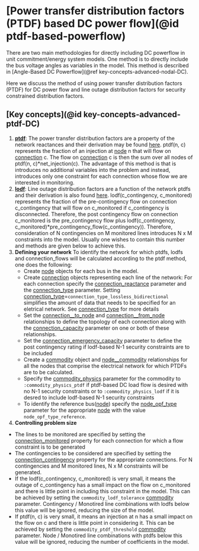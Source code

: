 # [Power transfer distribution factors (PTDF) based DC power flow](@id ptdf-based-powerflow)
There are two main methodologies for directly including DC powerflow in unit commitment/energy system models. One method is to directly include the bus voltage angles as variables in the model. This method is described in [Angle-Based DC Powerflow](@ref key-concepts-advanced-nodal-DC).

Here we discuss the method of using power transfer distribution factors (PTDF) for DC power flow and line outage distribution factors for security constrained distribution factors.

## [Key concepts](@id key-concepts-advanced-ptdf-DC)
1. **[ptdf](@ref)**: The power transfer distribution factors are a property of the network reactances and their derivation may be found [here](https://www.worldcat.org/title/power-generation-operation-and-control/oclc/886509477). ptdf(n, c) represents the fraction of an injection at [node](@ref) n that will flow on [connection](@ref) c. The flow on [connection](@ref) c is then the sum over all nodes of ptdf(n, c)*net_injection(c). The advantage of this method is that is introduces no additional variables into the problem and instead, introduces only one constraint for each connection whose flow we are interested in monitoring.
2. **[lodf](@ref)**: Line outage distribution factors are a function of the network ptdfs and their derivation is also found [here](https://www.worldcat.org/title/power-generation-operation-and-control/oclc/886509477). lodf(c_contingency, c_monitored) represents the fraction of the pre-contingency flow on connection c_contingency that will flow on c_monitored if c_contingency is disconnected. Therefore, the post contingency flow on connection c_monitored is the pre_contingency flow plus lodf(c_contingency, c_monitored)\*pre_contingency_flow(c_contingency)). Therefore, consideration of N contingencies on M monitored lines introduces N x M constraints into the model. Usually one wishes to contain this number and methods are given below to achieve this.
3. **Defining your network** To identify the network for which ptdfs, lodfs and connection_flows will be calculated according to the ptdf method, one does the following:
   - Create [node](@ref) objects for each bus in the model.
   - Create [connection](@ref) objects representing each line of the network: For each connection specify the [connection\_reactance](@ref) parameter and the [connection\_type](@ref) parameter. Setting [connection\_type](@ref)=`connection_type_lossless_bidirectional` simplifies the amount of data that needs to be specified for an eletrical network. See [connection\_type](@ref) for more details   
   - Set the [connection\_\_to\_node](@ref) and [connection\_\_from\_node](@ref) relationships to define the topology of each connection along with the [connection\_capacity](@ref) parameter on one or both of these relationships.
   - Set the [connection\_emergency\_capacity](@ref) parameter to define the post contingency rating if lodf-based N-1 security constraints are to be included
   - Create a [commodity](@ref) object and [node__commodity](@ref) relationships for all the nodes that comprise the electrical network for which PTDFs are to be calculated.
   - Specify the [commodity_physics](@ref) parameter for the commodity to `:commodity_physics_ptdf` if ptdf-based DC load flow is desired with no N-1 security constraints or to `:commodity_physics_lodf` if it is desred to include lodf-based N-1 security constraints
   - To identify the reference bus([node](@ref)) specify the [node\_opf\_type](@ref) parameter for the appropriate [node](@ref) with the value `node_opf_type_reference`.
4. **Controlling problem size**
  - The lines to be monitored are specified by setting the [connection\_monitored](@ref) property for each connection for which a flow constraint is to be generated
  - The contingencies to be considered are specified by setting the [connection\_contingency](@ref) property for the appropriate connections. For N contingencies and M monitored lines, N x M constraints will be generated.
  - If the lodf(c_contingency, c_monitored) is very small, it means the outage of c_contingency has a small impact on the flow on c_monitored and there is little point in including this constraint in the model. This can be achieved by setting the `commodity_lodf_tolerance` [commodity](@ref) parameter. Contingency / Monotired line combinations with lodfs below this value will be ignored, reducing the size of the model.
  - If ptdf(n, c) is very small, it means an injection at n has a small impact on the flow on c and there is little point in considering it. This can be achieved by setting the `commodity_ptdf_threshold` [commodity](@ref) parameter. Node / Monotired line combinations with ptdfs below this value will be ignored, reducing the number of coefficients in the model.
